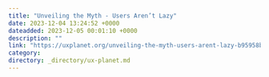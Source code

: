 ```yaml
---
title: "Unveiling the Myth - Users Aren’t Lazy"
date: 2023-12-04 13:24:52 +0000
dateadded: 2023-12-05 00:01:10 +0000
description: ""
link: "https://uxplanet.org/unveiling-the-myth-users-arent-lazy-b95958b742f3?source=rss----819cc2aaeee0---4"
category:
directory: _directory/ux-planet.md
---
```

